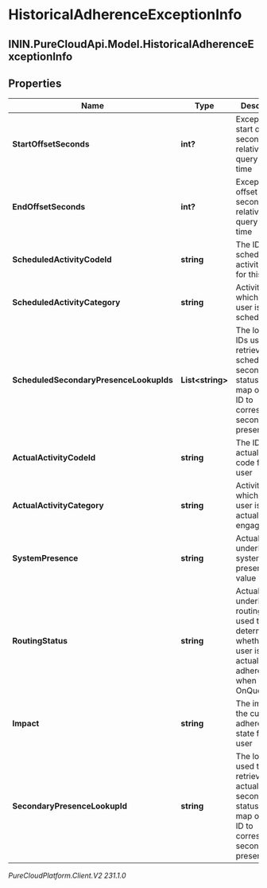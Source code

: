 # HistoricalAdherenceExceptionInfo

## ININ.PureCloudApi.Model.HistoricalAdherenceExceptionInfo

## Properties

|Name | Type | Description | Notes|
|------------ | ------------- | ------------- | -------------|
| **StartOffsetSeconds** | **int?** | Exception start offset in seconds relative to query start time | [optional] |
| **EndOffsetSeconds** | **int?** | Exception end offset in seconds relative to query start time | [optional] |
| **ScheduledActivityCodeId** | **string** | The ID of the scheduled activity code for this user | [optional] |
| **ScheduledActivityCategory** | **string** | Activity for which the user is scheduled | [optional] |
| **ScheduledSecondaryPresenceLookupIds** | **List&lt;string&gt;** | The lookup IDs used to retrieve the scheduled secondary statuses from map of lookup ID to corresponding secondary presence ID | [optional] |
| **ActualActivityCodeId** | **string** | The ID of the actual activity code for this user | [optional] |
| **ActualActivityCategory** | **string** | Activity for which the user is actually engaged | [optional] |
| **SystemPresence** | **string** | Actual underlying system presence value | [optional] |
| **RoutingStatus** | **string** | Actual underlying routing status, used to determine whether a user is actually in adherence when OnQueue | [optional] |
| **Impact** | **string** | The impact of the current adherence state for this user | [optional] |
| **SecondaryPresenceLookupId** | **string** | The lookup ID used to retrieve the actual secondary status from map of lookup ID to corresponding secondary presence ID | [optional] |



_PureCloudPlatform.Client.V2 231.1.0_

